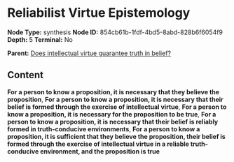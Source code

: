 # Reliabilist Virtue Epistemology

**Node Type:** synthesis
**Node ID:** 854cb61b-1fdf-4bd5-8abd-828b6f6054f9
**Depth:** 5
**Terminal:** No

**Parent:** [Does intellectual virtue guarantee truth in belief?](does-intellectual-virtue-guarantee-truth-in-belief-antithesis-9c784f28-dae5-457e-be42-683d138bbda4.md)

## Content

**For a person to know a proposition, it is necessary that they believe the proposition**, **For a person to know a proposition, it is necessary that their belief is formed through the exercise of intellectual virtue**, **For a person to know a proposition, it is necessary for the proposition to be true**, **For a person to know a proposition, it is necessary that their belief is reliably formed in truth-conducive environments**, **For a person to know a proposition, it is sufficient that they believe the proposition, their belief is formed through the exercise of intellectual virtue in a reliable truth-conducive environment, and the proposition is true**
